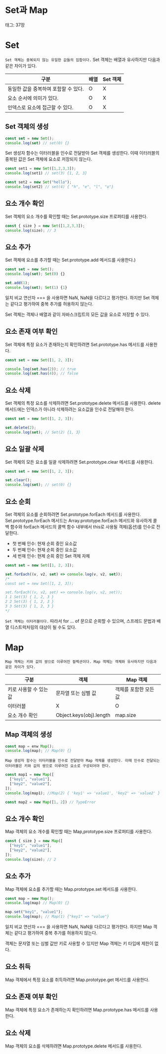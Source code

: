 # Set과 Map

태그: 37장

# Set

`Set 객체는 중복되지 않는 유일한 값들의 집합이다.` Set 객체는 배열과 유사하지만 다음과 같은 차이가 있다.

| 구분 | 배열 | Set 객체 |
| --- | --- | --- |
| 동일한 값을 중복하여 포함할 수 있다. | O | X |
| 요소 순서에 의미가 있다. | O | X |
| 인덱스로 요소에 접근할 수 있다. | O | X |

## Set 객체의 생성

```jsx
const set = new Set();
console.log(set) // set(0) {}
```

Set 생성자 함수는 이터러블을 인수로 전달받아 Set 객체를 생성한다. 이때 이터러블의 중복된 값은 Set 객체에 요소로 저장되지 않는다.

```jsx
const set1 = new Set([1,2,3,3]);
console.log(set1) // set(3) {1, 2, 3}

const set2 = new Set("hello");
console.log(set2) // set(4) { "h", "e", "l", "o"}
```

## 요소 개수 확인

Set 객체의 요소 개수를 확인할 때는 Set.prototype.size 프로퍼티를 사용한다.

```jsx
const { size } = new Set([1,2,3,3]);
console.log(size); // 3
```

## 요소 추가

Set 객체에 요소를 추가할 때는 Set.prototype.add 메서드를 사용한다.)

```jsx
const set = new Set();
console.log(set); Set(0) {}

set.add(1);
console.log(set); Set(1) {1}
```

일치 비교 연산자 === 을 사용하면 NaN, NaN을 다르다고 평가한다. 하지만 Set 객체는 같다고 평가하여 중복 추가를 허용하지 않는다.

Set 객체는 객체나 배열과 같이 자바스크립트의 모든 값을 요소로 저장할 수 있다.

## 요소 존재 여부 확인

Set 객체에 특정 요소가 존재하는지 확인하려면 Set.prototype.has 메서드를 사용한다.

```jsx
const set = new Set([1, 2, 3]);

console.log(set.has(2)); // true
console.log(set.has(4)); // false
```

## 요소 삭제

Set 객체의 특정 요소를 삭제하려면 Set.prototype.delete 메서드를 사용한다. delete 메서드에는 인덱스가 아니라 삭제하려는 요소값을 인수로 전달해야 한다.

```jsx
const set = new Set([1, 2, 3]);

set.delete(2);
console.log(set); // Set(2) {1, 3}
```

## 요소 일괄 삭제

Set 객체의 모든 요소를 일괄 삭제하려면 Set.prototype.clear 메서드를 사용한다. 

```jsx
const set = new Set([1, 2, 3]);

set.clear();
console.log(set); // set(0) {}
```

## 요소 순회

Set 객체의 요소를 순회하려면 Set.prototype.forEach 메서드를 사용한다. Set.prototype.forEach 메서드는 Array.prototype.forEach 메서드와 유사하게 콜백 함수와 forEach 메서드의 콜백 함수 내부에서 this로 사용될 객체(옵션)를 인수로 전달한다.

- 첫 번째 인수: 현재 순회 중인 요소값
- 두 번째 인수: 현재 순회 중인 요소값
- 세 번재 인수: 현제 순회 중인 Set 객체 자체

```jsx
const set = new Set([1, 2, 3]);

set.forEach((v, v2, set) => console.log(v, v2, set));
/*
const set = new Set([1, 2, 3]);

set.forEach((v, v2, set) => console.log(v, v2, set));
1 1 Set(3) { 1, 2, 3 }
2 2 Set(3) { 1, 2, 3 }
3 3 Set(3) { 1, 2, 3 }
*/
```

`Set 객체는 이터러블이다.` 따라서 for … of 문으로 순회할 수 있으며, 스프레드 문법과 배열 디스트럭처링의 대상이 될 수도 있다.

# Map

`Map 객체는 키와 값의 쌍으로 이루어진 컬렉션이다. Map 객체는 객체와 유사하지만 다음과 같은 차이가 있다.`

| 구분 | 객체 | Map 객체 |
| --- | --- | --- |
| 키로 사용할 수 있는 값 | 문자열 또는 심벌 값 | 객체를 포함한 모든 값 |
| 이터러블 | X | O |
| 요소 개수 확인 | Object.keys(obj).length | map.size |

## Map 객체의 생성

```jsx
const map = enw Map();
console.log(map); // Map(0) {}
```

`Map 생성자 함수는 이터러블을 인수로 전달받아 Map 객체를 생성한다. 이때 인수로 전달되는 이터러블은 키와 값의 쌍으로 이루어진 요소로 구성되어야 한다.`

```jsx
const map1 = new Map([
  ["key1", "value1"],
  ["key2", "value2"],
]);
console.log(map1); //Map(2) { 'key1' => 'value1', 'key2' => 'value2' }

const map2 = new Map([1, 2]) // TypeError
```

## 요소 개수 확인

Map 객체의 요소 개수를 확인할 때는 Map,prototype.size 프로퍼티를 사용한다.

```jsx
const { size } = new Map([
  ["key1", "value1"],
  ["key2", "value2"],
]);
console.log(size); // 2
```

## 요소 추가

Map 객체에 요소를 추가할 때는 Map.prototype.set 메서드를 사용한다.

```jsx
const map = new Map();
console.log(map) // Map(0) {}

map.set("key1", "value1");
console.log(map); // Map(1) {"key1" => "value"}
```

일치 비교 연산자 === 을 사용하면 NaN, NaN을 다르다고 평가한다. 하지만 Map 객체는 같다고 평가하여 중복 추가를 허용하지 않는다.

객체는 문자열 또는 심벌 값만 키로 사용할 수 있지만 Map 객체는 키 타입에 제한이 없다.

## 요소 취득

Map 객체에서 특정 요소를 취득하려면 Map.prototype.get 메서드를 사용한다.

## 요소 존재 여부 확인

Map 객체에 특정 요소가 존재하는지 확인하려면 Map.prototype.has 메서드를 사용한다.

## 요소 삭제

Map 객체의 요소를 삭제하려면 Map.prototype.delete 메서드를 사용한다.